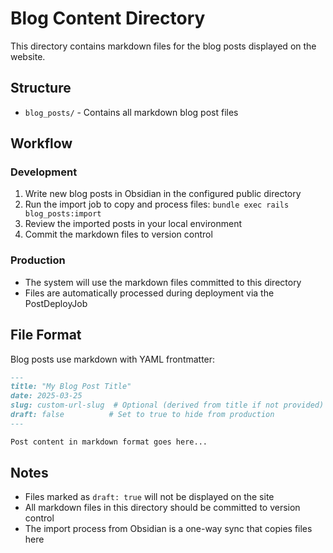 # Blog Content Directory

This directory contains markdown files for the blog posts displayed on the website.

## Structure

- `blog_posts/` - Contains all markdown blog post files

## Workflow

### Development

1. Write new blog posts in Obsidian in the configured public directory
2. Run the import job to copy and process files: `bundle exec rails blog_posts:import`
3. Review the imported posts in your local environment
4. Commit the markdown files to version control

### Production

- The system will use the markdown files committed to this directory
- Files are automatically processed during deployment via the PostDeployJob

## File Format

Blog posts use markdown with YAML frontmatter:

```markdown
---
title: "My Blog Post Title"
date: 2025-03-25
slug: custom-url-slug  # Optional (derived from title if not provided)
draft: false          # Set to true to hide from production
---

Post content in markdown format goes here...
```

## Notes

- Files marked as `draft: true` will not be displayed on the site
- All markdown files in this directory should be committed to version control
- The import process from Obsidian is a one-way sync that copies files here